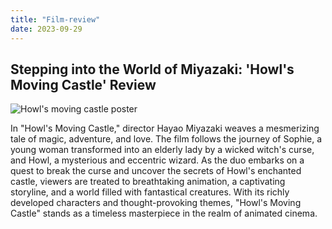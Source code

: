 ```yaml
---
title: "Film-review"
date: 2023-09-29
---
```

## Stepping into the World of Miyazaki: 'Howl's Moving Castle' Review
![Howl's moving castle poster](https://www.tallengestore.com/cdn/shop/products/Howl_sMovingCastle-StudioGhibliJapanaeseAnimatedMoviePoster_fa77d4e4-6f54-4704-83ef-d2eb5bc1b523.jpg?v=1642160462)

In "Howl's Moving Castle," director Hayao Miyazaki weaves a mesmerizing tale of magic, adventure, and love. The film follows the journey of Sophie, a young woman transformed into an elderly lady by a wicked witch's curse, and Howl, a mysterious and eccentric wizard. As the duo embarks on a quest to break the curse and uncover the secrets of Howl's enchanted castle, viewers are treated to breathtaking animation, a captivating storyline, and a world filled with fantastical creatures. With its richly developed characters and thought-provoking themes, "Howl's Moving Castle" stands as a timeless masterpiece in the realm of animated cinema.
